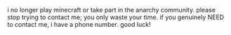 i no longer play minecraft or take part in the anarchy community. please stop trying to contact me; you only waste your time.
if you genuinely NEED to contact me, i have a phone number. good luck!
